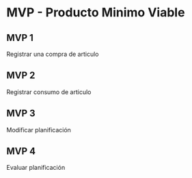 # MVP - Producto Minimo Viable

## MVP 1
Registrar una compra de articulo

## MVP 2
Registrar consumo de articulo

## MVP 3
Modificar planificación

## MVP 4
Evaluar planificación